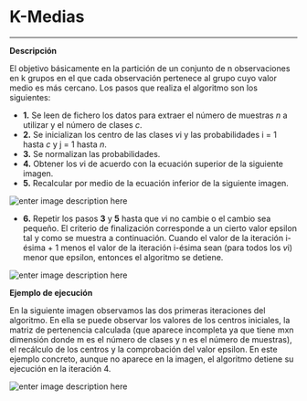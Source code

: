 <!--Creado por Jonathan Carrero -->

**K-Medias**
==============
----------

**Descripción**

El objetivo básicamente en la partición de un conjunto de n observaciones en k grupos en el que cada observación pertenece al grupo cuyo valor medio es más cercano. Los pasos que realiza el algoritmo son los siguientes:

- **1.** Se leen de fichero los datos para extraer el número de muestras *n* a utilizar y el número de clases *c*.
- **2.** Se inicializan los centro de las clases *v*i y las probabilidades i = 1 hasta *c* y j = 1 hasta *n*.
- **3.** Se normalizan las probabilidades.
- **4.** Obtener los *v*i de acuerdo con la ecuación superior de la siguiente imagen.
- **5.** Recalcular por medio de la ecuación inferior de la siguiente imagen.

![enter image description here](https://github.com/Joncarre/Java-language/blob/master/Ingenier%C3%ADa%20del%20Conocimiento/images/IC4_2.png)

- **6.** Repetir los pasos **3** y **5** hasta que *v*i no cambie o el cambio sea pequeño. El criterio de finalización corresponde a un cierto valor epsilon tal y como se muestra a continuación. Cuando el valor de la iteración i-ésima + 1 menos el valor de la iteración i-ésima sean (para todos los *v*i) menor que epsilon, entonces el algoritmo se detiene.

![enter image description here](https://github.com/Joncarre/Java-language/blob/master/Ingenier%C3%ADa%20del%20Conocimiento/images/IC4_3.png)


**Ejemplo de ejecución**

En la siguiente imagen observamos las dos primeras iteraciones del algoritmo. En ella se puede observar los valores de los centros iniciales, la matriz de pertenencia calculada (que aparece incompleta ya que tiene mxn dimensión donde m es el número de clases y n es el número de muestras), el recálculo de los centros y la comprobación del valor epsilon. En este ejemplo concreto, aunque no aparece en la imagen, el algoritmo detiene su ejecución en la iteración 4.

![enter image description here](https://github.com/Joncarre/Java-language/blob/master/Ingenier%C3%ADa%20del%20Conocimiento/images/IC4_1.png)
